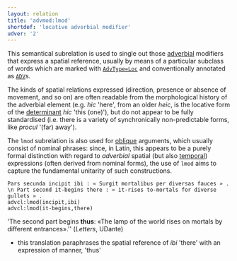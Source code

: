 ```yaml
---
layout: relation
title: 'advmod:lmod'
shortdef: 'locative adverbial modifier'
udver: '2'
---
```


This semantical subrelation is used to single out those [adverbial](la-dep/advmod) modifiers that express a spatial reference, usually by means of a particular subclass of words which are marked with [`AdvType=Loc`](la-feat/AdvType) and conventionally annotated as [`ADV`](la-pos/ADV)s.

The kinds of spatial relations expressed (direction, presence or absence of movement, and so on) are often readable from the morphological history of the adverbial element (e.g. *hic* 'here', from an older *heic*, is the locative form of the [determinant](la-pos/DET) *hic* 'this (one)'), but do not appear to be fully standardised (i.e. there is a variety of synchronically non-predictable forms, like *procul* '(far) away').

The `lmod` subrelation is also used for [oblique](la-dep/obl-lmod) arguments, which usually consist of nominal phrases: since, in Latin, this appears to be a purely formal distinction with regard to *adverbial* spatial (but also [temporal](la-dep/advmod-tmod)) expressions (often derived from nominal forms), the use of `lmod` aims to capture the fundamental unitarity of such constructions.


~~~ sdparse
Pars secunda incipit ibi : « Surgit mortalibus per diversas fauces » . \n Part second it-begins there : « it-rises to-mortals for diverse gullets » .
advcl:lmod(incipit,ibi)
advcl:lmod(it-begins,there)
~~~

'The second part begins **thus**: «The lamp of the world rises on mortals by different entrances».'' (*Letters*, UDante) 

* this translation paraphrases the spatial reference of *ibi* 'there' with an expression of manner, 'thus' 
<!-- Interlanguage links updated Ne 5. května 2024, 18:20:40 CEST -->
